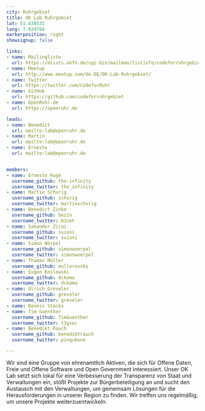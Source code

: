 ```yaml
---
city: Ruhrgebiet
title: OK Lab Ruhrgebiet
lat: 51.438531
long: 7.024764
markerposition: right
showsignup: false

links:
- name: Mailingliste
  url: https://mlists.okfn.de/cgi-bin/mailman/listinfo/codeforruhrgebiet
- name: Meetup
  url: http://www.meetup.com/de-DE/OK-Lab-Ruhrgebiet/
- name: Twitter
  url: https://twitter.com/CodeforRuhr
- name: GitHub
  url: https://github.com/codeforruhrgebiet
- name: OpenRuhr.de
  url: https://openruhr.de

leads:
- name: Benedict
  url: mailto:lab@openruhr.de
- name: Martin
  url: mailto:lab@openruhr.de
- name: Ernesto
  url: mailto:lab@openruhr.de


members:
- name: Ernesto Ruge
  username_github: the-infinity
  username_twitter: the_infinity
- name: Martin Schurig
  username_github: schurig
  username_twitter: martinschurig
- name: Benedict Zinke
  username_github: bezin
  username_twitter: b3zet
- name: Sakander Zirai
  username_github: suioni
  username_twitter: suioni
- name: Simon Wörpel
  username_github: simonwoerpel
  username_twitter: simonwoerpel
- name: Thomas Müller
  username_github: mullerovsky
- name: Eugen Koslowski
  username_github: dckoma
  username_twitter: dckoma
- name: Ulrich Greveler
  username_github: greveler
  username_twitter: greveler
- name: Dennis Stacks
- name: Tim Guenther
  username_github: TimGuenther
  username_twitter: t3gsec
- name: Benedikt Rauch
  username_github: benediktrauch
  username_twitter: pingubene

---
```


Wir sind eine Gruppe von ehrenamtlich Aktiven, die sich für Offene Daten, Freie und Offene Software und Open Government interessiert. Unser OK Lab setzt sich lokal für eine Verbesserung der Transparenz von Staat und Verwaltungen ein, stößt Projekte zur Bürgerbeteiligung an und sucht den Austausch mit den Verwaltungen, um gemeinsam Lösungen für die Herausforderungen in unserer Region zu finden. Wir treffen uns regelmäßig, um unsere Projekte weiterzuentwickeln.
